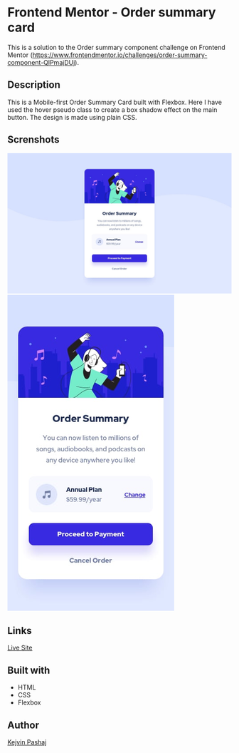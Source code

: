 # Frontend Mentor - Order summary card

This is a solution to the Order summary component challenge on Frontend Mentor
(https://www.frontendmentor.io/challenges/order-summary-component-QlPmajDUj). 

## Description

This is a Mobile-first Order Summary Card built with Flexbox.
Here I have used the hover pseudo class to create a box shadow effect on the main button. 
The design is made using plain CSS.

## Screnshots

![Desktop Design](design/desktop-design.jpg)
![Mobile Design](design/mobile-design.jpg)

## Links

[Live Site](https://kevin27j.github.io/Order-summary-component.github.io/#)

## Built with

- HTML
- CSS
- Flexbox

## Author

[Kejvin Pashaj](https://github.com/Kevin27j)
